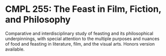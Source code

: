 # CMPL 255: The Feast in Film, Fiction, and Philosophy

Comparative and interdisciplinary study of feasting and its philosophical underpinnings, with special attention to the multiple purposes and nuances of food and feasting in literature, film, and the visual arts. Honors version available.